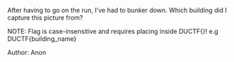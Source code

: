 After having to go on the run, I've had to bunker down. Which building did I capture this picture from?

NOTE: Flag is case-insensitive and requires placing inside DUCTF{}! e.g DUCTF{building_name}

Author: Anon
